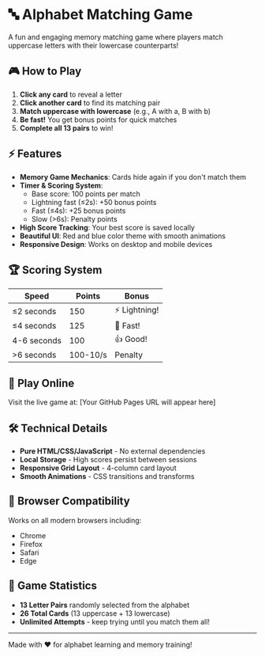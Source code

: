 # 🔤 Alphabet Matching Game

A fun and engaging memory matching game where players match uppercase letters with their lowercase counterparts!

## 🎮 How to Play

1. **Click any card** to reveal a letter
2. **Click another card** to find its matching pair
3. **Match uppercase with lowercase** (e.g., A with a, B with b)
4. **Be fast!** You get bonus points for quick matches
5. **Complete all 13 pairs** to win!

## ⚡ Features

- **Memory Game Mechanics**: Cards hide again if you don't match them
- **Timer & Scoring System**: 
  - Base score: 100 points per match
  - Lightning fast (≤2s): +50 bonus points
  - Fast (≤4s): +25 bonus points
  - Slow (>6s): Penalty points
- **High Score Tracking**: Your best score is saved locally
- **Beautiful UI**: Red and blue color theme with smooth animations
- **Responsive Design**: Works on desktop and mobile devices

## 🏆 Scoring System

| Speed | Points | Bonus |
|-------|--------|-------|
| ≤2 seconds | 150 | ⚡ Lightning! |
| ≤4 seconds | 125 | 🚀 Fast! |
| 4-6 seconds | 100 | 👍 Good! |
| >6 seconds | 100-10/s | Penalty |

## 🚀 Play Online

Visit the live game at: [Your GitHub Pages URL will appear here]

## 🛠️ Technical Details

- **Pure HTML/CSS/JavaScript** - No external dependencies
- **Local Storage** - High scores persist between sessions
- **Responsive Grid Layout** - 4-column card layout
- **Smooth Animations** - CSS transitions and transforms

## 📱 Browser Compatibility

Works on all modern browsers including:
- Chrome
- Firefox
- Safari
- Edge

## 🎯 Game Statistics

- **13 Letter Pairs** randomly selected from the alphabet
- **26 Total Cards** (13 uppercase + 13 lowercase)
- **Unlimited Attempts** - keep trying until you match them all!

---

Made with ❤️ for alphabet learning and memory training!
